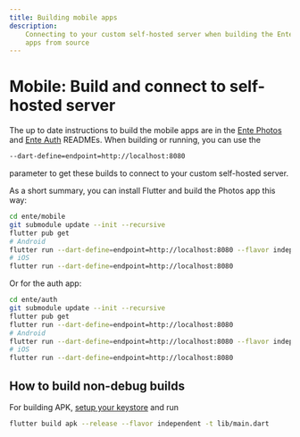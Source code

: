 ```yaml
---
title: Building mobile apps
description:
    Connecting to your custom self-hosted server when building the Ente mobile
    apps from source
---
```


# Mobile: Build and connect to self-hosted server

The up to date instructions to build the mobile apps are in the
[Ente Photos](https://github.com/ente-io/ente/tree/main/mobile#readme) and
[Ente Auth](https://github.com/ente-io/ente/tree/main/auth#readme) READMEs. When
building or running, you can use the

```sh
--dart-define=endpoint=http://localhost:8080
```

parameter to get these builds to connect to your custom self-hosted server.

As a short summary, you can install Flutter and build the Photos app this way:

```sh
cd ente/mobile
git submodule update --init --recursive
flutter pub get
# Android
flutter run --dart-define=endpoint=http://localhost:8080 --flavor independent --debug -t lib/main.dart
# iOS
flutter run --dart-define=endpoint=http://localhost:8080
```



Or for the auth app:

```sh
cd ente/auth
git submodule update --init --recursive
flutter pub get
flutter run --dart-define=endpoint=http://localhost:8080
# Android
flutter run --dart-define=endpoint=http://localhost:8080 --flavor independent --debug -t lib/main.dart
# iOS
flutter run --dart-define=endpoint=http://localhost:8080
```

## How to build non-debug builds
For building APK, [setup your
     keystore](https://docs.flutter.dev/deployment/android#create-an-upload-keystore)
     and run 
```sh         
flutter build apk --release --flavor independent -t lib/main.dart
 ```
